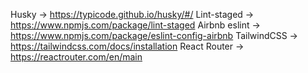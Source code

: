 
Husky -> https://typicode.github.io/husky/#/
Lint-staged -> https://www.npmjs.com/package/lint-staged
Airbnb eslint -> https://www.npmjs.com/package/eslint-config-airbnb
TailwindCSS -> https://tailwindcss.com/docs/installation
React Router -> https://reactrouter.com/en/main
